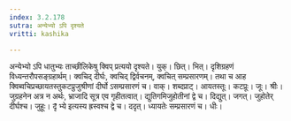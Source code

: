 ```yaml
---
index: 3.2.178
sutra: अन्येभ्यो ऽपि दृश्यते
vritti: kashika

---
```

अन्येभ्यो ऽपि धातुभ्यः ताच्छीलिकेषु क्विप् प्रत्ययो दृश्यते। युक्। छित्। भित्। दृशिग्रहणं विध्यन्तरौपसङ्ग्रहार्थम्। क्वचिद् दीर्घः, क्वचिद् द्विर्वचनम्, क्वचित् सम्प्रसारणम्। तथा च आह क्विब्वचिप्रच्छायतस्तुकटप्रुजुश्रीणां दीर्घो ऽसम्प्रसारणं च। वाक्। शब्दप्राट्। आयतस्तूः। कटप्रूः। जूः। श्रीः। जुग्रहनेन अत्र न अर्थः, भ्राजादि सूत्र एव गृहीतत्वात्। द्युतिगमिजुहोतीनां द्वे च। दिद्युत्। जगत्। जुहोतेर् दीर्घश्च। जुहूः। दृ̄ भ्ये इत्यस्य ह्रस्वश्च द्वे च। ददृत्। ध्यायतेः सम्प्रसारणं च। धीः।